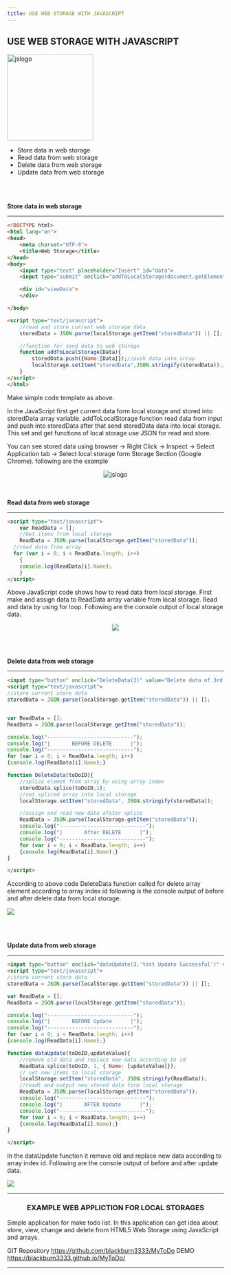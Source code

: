 ```yaml
---
title: USE WEB STORAGE WITH JAVASCRIPT
---
```



<p align="center">
  <h2>USE WEB STORAGE WITH JAVASCRIPT</h2>
  <img  width="200" src="https://i.imgur.com/Io7TaLm.png" title="jslogo" align="center"/>
</p>

<ul>
 <li>Store data in web storage</li>
 <li>Read data from web storage</li>
 <li>Delete data from web storage</li>
 <li>Update data from web storage</li>
</ul> 
<br/><br/>

<b>Store data in web storage</b>
<hr/>

```HTML
<!DOCTYPE html>
<html lang="en">
<head>
    <meta charset="UTF-8">
    <title>Web Storage</title>
</head>
<body>
    <input type="text" placeholder="Insert" id="data">
    <input type="submit" onclick="addToLocalStorage(document.getElementById('data').value)" value="Add">

    <div id="viewData">
    </div>

</body>

<script type="text/javascript">
    //read and store current web storage data
    storedData = JSON.parse(localStorage.getItem("storedData")) || [];

    //function for send data to web storage
    function addToLocalStorage(Data){
        storedData.push({Name:[Data]});//push data into array
        localStorage.setItem("storedData",JSON.stringify(storedData));//add array data into web storage
    }
</script>
</html>

```
<p>Make simple code template as above.

In the JavaScript first get current data form local storage and stored into storedData array variable. addToLocalStorage function read data from input and push into storedData after that send storedData data into local storage. This set and get functions of local storage use JSON for read and store.

You can see stored data using browser -> Right Click -> Inspect -> Select Application tab -> Select local storage form Storage Section (Google Chrome). following are the example
</p>
<p align="center">
  <img  src="https://i.imgur.com/ZooTSXz.png" title="jslogo" align="center"/>
</p>
<br/><br/>
<b>Read data from web storage</b>
<hr/>

```HTML
<script type="text/javascript">
    var ReadData = [];
    //Get items from local storage
    ReadData = JSON.parse(localStorage.getItem("storedData"));
  //read data from array
  for (var i = 0; i < ReadData.length; i++)
    {
    console.log(ReadData[i].Name);
    }
</script>
```

Above JavaScript code shows how to read data from local storage. First make and assign data to ReadData array variable from local storage. Read and data by using for loop. Following are the console output of local storage data.
<p align="center">
  <img src="https://i.imgur.com/oFDjpSy.png" />
</p>

<br/><br/>

<b>Delete data from web storage</b>
<hr/>

```HTML
<input type="button" onclick="DeleteData(3)" value="Delete data of 3rd index">
<script type="text/javascript">
//store current store data
storedData = JSON.parse(localStorage.getItem("storedData")) || [];


var ReadData = [];
ReadData = JSON.parse(localStorage.getItem("storedData"));

console.log("----------------------------");
console.log("|       BEFORE DELETE      |");
console.log("----------------------------");
for (var i = 0; i < ReadData.length; i++)
{console.log(ReadData[i].Name);}

function DeleteData(toDoID){
    //splice elemet from array by using array index
    storedData.splice(toDoID,1);
    //set spliced array into local storage
    localStorage.setItem("storedData", JSON.stringify(storedData));

    //assign and read new data afater splice
    ReadData = JSON.parse(localStorage.getItem("storedData"));
    console.log("----------------------------");
    console.log("|       After DELETE      |");
    console.log("----------------------------");
    for (var i = 0; i < ReadData.length; i++)
    {console.log(ReadData[i].Name);}
}

</script>
```
According to above code DeleteData function called for delete array element according to array index id following is the console output of before and after delete data from local storage.

<img src="https://i.imgur.com/KnHukGZ.png" />

<br/><br/>

<b>Update data from web storage</b>
<hr/>

```HTML
<input type="button" onclick="dataUpdate(3,'test Update Successful')" value="Update 3rd index">
<script type="text/javascript">
//store current store data
storedData = JSON.parse(localStorage.getItem("storedData")) || [];

var ReadData = [];
ReadData = JSON.parse(localStorage.getItem("storedData"));

console.log("----------------------------");
console.log("|       BEFORE Update      |");
console.log("----------------------------");
for (var i = 0; i < ReadData.length; i++)
{console.log(ReadData[i].Name);}

function dataUpdate(toDoID,updateValue){
    //remove old data and replace new data according to id
    ReadData.splice(toDoID, 1, { Name: [updateValue]});
    // set new items to local storage
    localStorage.setItem("storedData", JSON.stringify(ReadData));
    //readt and output new stored data form local storage
    ReadData = JSON.parse(localStorage.getItem("storedData"));
    console.log("----------------------------");
    console.log("|       AFTER Update      |");
    console.log("----------------------------");
    for (var i = 0; i < ReadData.length; i++)
    {console.log(ReadData[i].Name);}
}

</script>
```

In the dataUpdate function it remove old and replace new data according to array index id. Following are the console output of before and after update data.

<img src="https://i.imgur.com/jkjZRJX.png" />

<hr>

<h3 align="center">
EXAMPLE WEB APPLICTION FOR LOCAL STORAGES
</h3>
Simple application for make todo list. In this application can get idea about store, view, change and delete from HTML5 Web Storage using JavaScript and arrays.

GIT Repository
<a href="https://github.com/blackburn3333/MyToDo">https://github.com/blackburn3333/MyToDo</a>
DEMO
<a href="https://blackburn3333.github.io/MyToDo/">https://blackburn3333.github.io/MyToDo/</a>
<hr>
